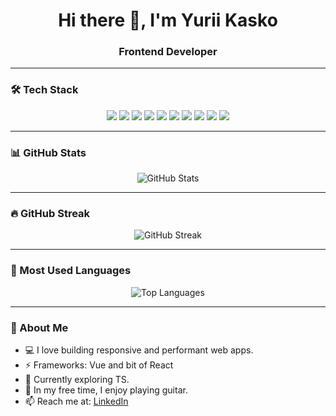 <h1 align="center">Hi there 👋, I'm Yurii Kasko</h1>
<h3 align="center">Frontend Developer</h3>

---

### 🛠 Tech Stack

<p align="center">
  <img src="https://img.shields.io/badge/-JavaScript-black?style=flat-square&logo=javascript" />
  <img src="https://img.shields.io/badge/-TypeScript-3178c6?style=flat-square&logo=typescript&logoColor=white" />
  <img src="https://img.shields.io/badge/-Vue.js-42b883?style=flat-square&logo=vue.js&logoColor=white" />
  <img src="https://img.shields.io/badge/-Pinia-feda4a?style=flat-square&logo=pinia&logoColor=black" />
  <img src="https://img.shields.io/badge/-Quasar-1976d2?style=flat-square&logo=quasar&logoColor=white" />
  <img src="https://img.shields.io/badge/-Vuetify-1867C0?style=flat-square&logo=vuetify&logoColor=white" />
  <img src="https://img.shields.io/badge/-Vite-646CFF?style=flat-square&logo=vite&logoColor=white" />
  <img src="https://img.shields.io/badge/-HTML5-E34F26?style=flat-square&logo=html5&logoColor=white" />
  <img src="https://img.shields.io/badge/-CSS3-1572B6?style=flat-square&logo=css3&logoColor=white" />
  <img src="https://img.shields.io/badge/-Vitest-646cff?style=flat-square&logo=vitest&logoColor=white" />
</p>

---

### 📊 GitHub Stats

<p align="center">
  <img src="https://github-readme-stats.vercel.app/api?username=KaskoYurii&show_icons=true&theme=radical" alt="GitHub Stats" />
</p>

---

### 🔥 GitHub Streak

<p align="center">
  <img src="https://github-readme-streak-stats.herokuapp.com/?user=KaskoYurii&theme=radical" alt="GitHub Streak" />
</p>

---

### 🧠 Most Used Languages

<p align="center">
  <img src="https://github-readme-stats.vercel.app/api/top-langs/?username=KaskoYurii&layout=compact&theme=radical" alt="Top Languages" />
</p>

---

### 🚀 About Me

- 💻 I love building responsive and performant web apps.
- ⚡ Frameworks: Vue and bit of React
- 🌱 Currently exploring TS.
- 🎸 In my free time, I enjoy playing guitar.
- 📫 Reach me at: [LinkedIn](https://www.linkedin.com/in/yurii-kasko)


